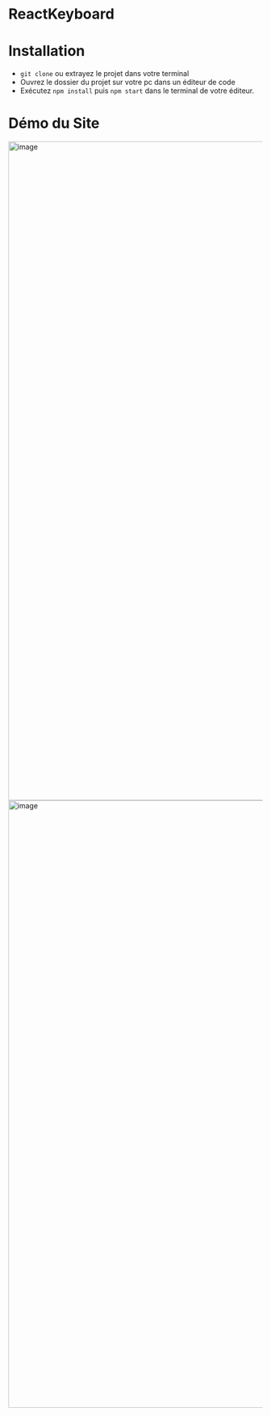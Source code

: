 # ReactKeyboard

# Installation

- `git clone` ou extrayez le projet dans votre terminal
- Ouvrez le dossier du projet sur votre pc dans un éditeur de code
- Exécutez `npm install` puis `npm start` dans le terminal de votre éditeur.

# Démo du Site

<img width="1303" alt="image" src="https://github.com/chaimaaloug/ReactKeyboard/assets/49941834/2b263d80-75a2-4747-b129-cd3131363c5b">
<img width="1201" alt="image" src="https://github.com/chaimaaloug/ReactKeyboard/assets/49941834/d2dfcf2b-168f-4a30-9d4b-5a82fb09f1ed">
